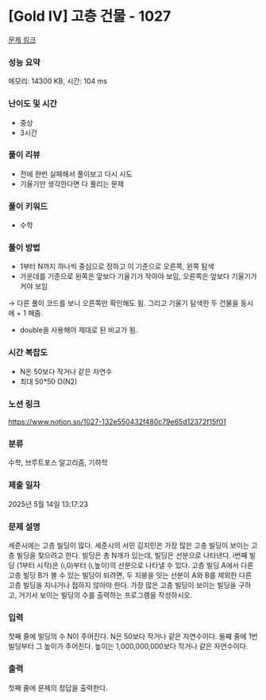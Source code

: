 # [Gold IV] 고층 건물 - 1027 

[문제 링크](https://www.acmicpc.net/problem/1027) 

### 성능 요약

메모리: 14300 KB, 시간: 104 ms

### 난이도 및 시간

- 중상
- 3시간

### 풀이 리뷰

- 전에 한번 실패해서 풀이보고 다시 시도
- 기울기만 생각한다면 다 풀리는 문제

### 풀이 키워드

- 수학

### 풀이 방법

- 1부터 N까지 하나씩 중심으로 정하고 이 기준으로 오른쪽, 왼쪽 탐색
- 가운데를 기준으로 왼쪽은 앞보다 기울기가 작아야 보임, 오른쪽은 앞보다 기울기가 커야 보임

→ 다른 풀이 코드를 보니 오른쪽만 확인해도 됨. 그리고 기울기 탐색한 두 건물을 동시에 + 1 해줌.

- double을 사용해야 제대로 된 비교가 됨.

### 시간 복잡도

- N은 50보다 작거나 같은 자연수
- 최대 50*50 O(N2)

### 노션 링크
https://www.notion.so/1027-132e550432f480c79e65d12372f15f01

### 분류

수학, 브루트포스 알고리즘, 기하학

### 제출 일자

2025년 5월 14일 13:17:23

### 문제 설명

<p>세준시에는 고층 빌딩이 많다. 세준시의 서민 김지민은 가장 많은 고층 빌딩이 보이는 고층 빌딩을 찾으려고 한다. 빌딩은 총 N개가 있는데, 빌딩은 선분으로 나타낸다. i번째 빌딩 (1부터 시작)은 (i,0)부터 (i,높이)의 선분으로 나타낼 수 있다. 고층 빌딩 A에서 다른 고층 빌딩 B가 볼 수 있는 빌딩이 되려면, 두 지붕을 잇는 선분이 A와 B를 제외한 다른 고층 빌딩을 지나거나 접하지 않아야 한다. 가장 많은 고층 빌딩이 보이는 빌딩을 구하고, 거기서 보이는 빌딩의 수를 출력하는 프로그램을 작성하시오.</p>

### 입력 

 <p>첫째 줄에 빌딩의 수 N이 주어진다. N은 50보다 작거나 같은 자연수이다. 둘째 줄에 1번 빌딩부터 그 높이가 주어진다. 높이는 1,000,000,000보다 작거나 같은 자연수이다.</p>

### 출력 

 <p>첫째 줄에 문제의 정답을 출력한다.</p>


